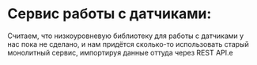 Сервис работы с датчиками: 
==================================================

Считаем, что низкоуровневую библиотеку для работы с датчиками у нас пока не сделано,
и нам придётся сколько-то использовать старый монолитный сервис, импортируя данные оттуда через REST API.е